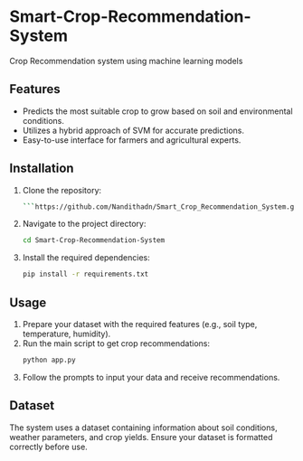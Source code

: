 # Smart-Crop-Recommendation-System
Crop Recommendation system using  machine learning models
## Features
- Predicts the most suitable crop to grow based on soil and environmental conditions.
- Utilizes a hybrid approach of SVM for accurate predictions.
- Easy-to-use interface for farmers and agricultural experts.

## Installation
1. Clone the repository:
    ```bash
    ```https://github.com/Nandithadn/Smart_Crop_Recommendation_System.git
2. Navigate to the project directory:
    ```bash
    cd Smart-Crop-Recommendation-System
    ```
3. Install the required dependencies:
    ```bash
    pip install -r requirements.txt
    ```

## Usage
1. Prepare your dataset with the required features (e.g., soil type, temperature, humidity).
2. Run the main script to get crop recommendations:
    ```bash
    python app.py
    ```
3. Follow the prompts to input your data and receive recommendations.

## Dataset
The system uses a dataset containing information about soil conditions, weather parameters, and crop yields. Ensure your dataset is formatted correctly before use.
